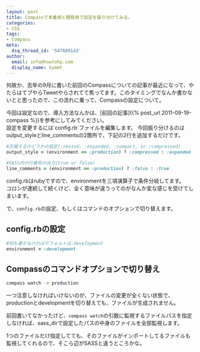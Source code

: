 ```yaml
---
layout: post
title: Compassで本番用と開発用で設定を振り分けてみる。
categories:
- CSS
tags:
- Compass
meta:
  dsq_thread_id: '547689143'
author:
  email: info@howtohp.com 
  display_name: kymmt
---
```


何故か、去年の9月に書いた前回のCompassについての記事が最近になって、やたらはてブやらTweetやらされてて焦ってます。このタイミングでなんか書かないとと思ったので、この流れに乗って、Compassの設定について。

<section id="introduction" markdown="block">
今回は設定なので、導入方法なんかは、[前回の記事]({% post_url 2011-09-19-compass %})を参考にしてみてください。
</section>

<section id="setting" markdown="block">
設定を変更するには`config.rb`ファイルを編集します。  
今回振り分けるのはoutput_styleとline_commentsの2箇所で、下記の2行を追加するだけです。

~~~ ruby
#圧縮するかどうかの設定(:nested, :expanded, :compact, or :compressed)
output_style = (environment == :production) ? :compressed : :expanded

#SASS内の行番号の出力(true or false)
line_comments = (environment == :production) ? :false : :true
~~~

config.rbはrubyですので、environmentを三項演算子で条件分岐してます。  
コロンが連続して続くけど、全く意味が違うってのがなんか変な感じを受けてしまいます。

で、`config.rb`の設定、もしくはコマンドのオプションで切り替えます。

# config.rbの設定

~~~ ruby
#何も書かなければデフォルトは:development
environment = :development
~~~

# Compassのコマンドオプションで切り替え

~~~ bash
compass watch -e production
~~~

一つ注意しなければいけないのが、ファイルの変更が全くない状態で、productionとdevelopmentを切り替えても、ファイルが生成されません。

前回書いてなかったけど、`compass watch`の引数に監視するファイルパスを指定しなければ、sass_dirで設定したパスの中身のファイルを全部監視します。

1つのファイルだけ指定してても、そのファイルがインポートしてるファイルも監視してくれるので、そこら辺がSASSと違うところかな。
</section>
